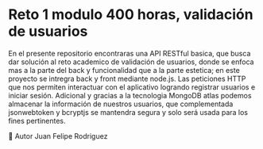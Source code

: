<h1>Reto 1 modulo 400 horas, validación de usuarios</h1>

<p>En el presente repositorio encontraras una API RESTful basica, que busca dar solución al reto academico de validación de usuarios, donde se enfoca mas a la parte del back y funcionalidad que a la parte estetica; en este proyecto se intregra back y front mediante node.js. Las peticiones HTTP que nos permiten interactuar con el aplicativo logrando registrar usuarios e iniciar sesión. Adicional y gracias a la tecnologia MongoDB atlas podemos almacenar la información de nuestros usuarios, que complementada jsonwebtoken y bcryptjs se mantendra segura y solo será usada para los fines pertinentes.</p


👥 Autor
Juan Felipe Rodriguez
